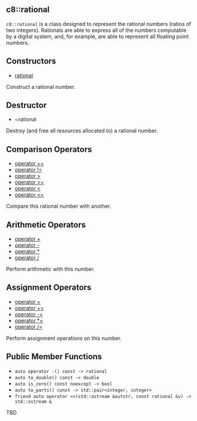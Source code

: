 ## c8::rational ##

`c8::rational` is a class designed to represent the rational numbers (ratios of two integers).  Rationals are able to express all of the numbers computable by a digital system, and, for example, are able to represent all floating point numbers.

## Constructors ##

* [rational](c8_rational_rational)

Construct a rational number.

## Destructor ##

* ~rational

Destroy (and free all resources allocated to) a rational number.

## Comparison Operators ##

* [operator ==](c8_rational_operator_eqeq)
* [operator !=](c8_rational_operator_exeq)
* [operator >](c8_rational_operator_gt)
* [operator >=](c8_rational_operator_gteq)
* [operator &lt;](c8_rational_operator_lt)
* [operator &lt;=](c8_rational_operator_lteq)

Compare this rational number with another.

## Arithmetic Operators ##

* [operator +](c8_rational_operator_pl)
* [operator -](c8_rational_operator_mi)
* [operator *](c8_rational_operator_mu)
* [operator /](c8_rational_operator_di)

Perform arithmetic with this number.

## Assignment Operators ##

* [operator =](c8_rational_operator_eq)
* [operator +=](c8_rational_operator_pleq)
* [operator -=](c8_rational_operator_mieq)
* [operator *=](c8_rational_operator_mueq)
* [operator /=](c8_rational_operator_dieq)

Perform assignment operations on this number.

## Public Member Functions ##

* `auto operator -() const -> rational`
* `auto to_double() const -> double`
* `auto is_zero() const noexcept -> bool`
* `auto to_parts() const -> std::pair<integer, integer>`
* `friend auto operator <<(std::ostream &outstr, const rational &v) -> std::ostream &`

TBD

